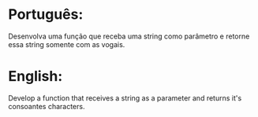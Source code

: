 # Português:

Desenvolva uma função que receba uma string como parâmetro e retorne essa string somente com as vogais.

# English:

Develop a function that receives a string as a parameter and returns it's consoantes characters.

